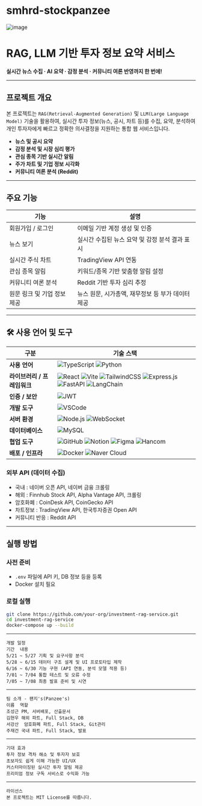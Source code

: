 # smhrd-stockpanzee

![image](https://github.com/user-attachments/assets/32fa8dc2-860a-48af-aa48-13059568776b)

# RAG, LLM 기반 투자 정보 요약 서비스

 **실시간 뉴스 수집 · AI 요약 · 감정 분석 · 커뮤니티 여론 반영까지 한 번에!**

---

## 프로젝트 개요

본 프로젝트는 `RAG(Retrieval-Augmented Generation)` 및 `LLM(Large Language Model)` 기술을 활용하여,
실시간 투자 정보(뉴스, 공시, 차트 등)를 수집, 요약, 분석하여 개인 투자자에게 빠르고 정확한 의사결정을 지원하는 통합 웹 서비스입니다.

- **뉴스 및 공시 요약**
- **감정 분석 및 시장 심리 평가**
- **관심 종목 기반 실시간 알림**
- **주가 차트 및 기업 정보 시각화**
- **커뮤니티 여론 분석 (Reddit)**

---

## 주요 기능

| 기능 | 설명 |
|------|------|
| 회원가입 / 로그인 | 이메일 기반 계정 생성 및 인증 |
| 뉴스 보기 | 실시간 수집된 뉴스 요약 및 감정 분석 결과 표시 |
| 실시간 주식 차트 | TradingView API 연동 |
| 관심 종목 알림 | 키워드/종목 기반 맞춤형 알림 설정 |
| 커뮤니티 여론 분석 | Reddit 기반 투자 심리 추정 |
| 원문 링크 및 기업 정보 제공 | 뉴스 원문, 시가총액, 재무정보 등 부가 데이터 제공 |

---

## 🛠️ 사용 언어 및 도구

| 구분                   | 기술 스택                                                                                             |
|------------------------|--------------------------------------------------------------------------------------------------------|
| **사용 언어**            | ![TypeScript](https://img.shields.io/badge/TypeScript-3178C6?logo=typescript&logoColor=white) ![Python](https://img.shields.io/badge/Python-yellow?logo=python)       |
| **라이브러리 / 프레임워크** | ![React](https://img.shields.io/badge/React-61DAFB?logo=react&logoColor=black) ![Vite](https://img.shields.io/badge/Vite-646CFF?logo=vite&logoColor=white) ![TailwindCSS](https://img.shields.io/badge/TailwindCSS-06B6D4?logo=tailwindcss&logoColor=white) ![Express.js](https://img.shields.io/badge/Express.js-000000?logo=express&logoColor=white) ![FastAPI](https://img.shields.io/badge/FastAPI-009688?logo=fastapi&logoColor=white) ![LangChain](https://img.shields.io/badge/LangChain-000000?)|
| **인증 / 보안**          | ![JWT](https://img.shields.io/badge/JWT-000000?logo=JSON%20web%20tokens&logoColor=white)             |
| **개발 도구**            | ![VSCode](https://img.shields.io/badge/VSCode-007ACC?logo=visual-studio-code&logoColor=white)       |
| **서버 환경**            | ![Node.js](https://img.shields.io/badge/Node.js-339933?logo=node.js&logoColor=white) ![WebSocket](https://img.shields.io/badge/WebSocket-010101?logo=websocket&logoColor=white) |
| **데이터베이스**         | ![MySQL](https://img.shields.io/badge/MySQL-4479A1?logo=mysql&logoColor=white)                      |
| **협업 도구**            | ![GitHub](https://img.shields.io/badge/GitHub-181717?logo=github&logoColor=white) ![Notion](https://img.shields.io/badge/Notion-000000?logo=notion&logoColor=white) ![Figma](https://img.shields.io/badge/Figma-F24E1E?logo=figma&logoColor=white) ![Hancom](https://img.shields.io/badge/Hancom_Docs-0078D4?logo=microsoftword&logoColor=white) |
| **배포 / 인프라**        | ![Docker](https://img.shields.io/badge/Docker-2496ED?logo=docker&logoColor=white) ![Naver Cloud](https://img.shields.io/badge/Naver_Cloud_Platform-03C75A?logo=naver&logoColor=white) |



### 외부 API (데이터 수집)
- 국내 : 네이버 오픈 API, 네이버 금융 크롤링
- 해외 : Finnhub Stock API, Alpha Vantage API, 크롤링
- 암호화폐 : CoinDesk API, CoinGecko API
- 차트정보 : TradingView API, 한국투자증권 Open API
- 커뮤니티 반응 : Reddit API

---

## 실행 방법

### 사전 준비
- `.env` 파일에 API 키, DB 정보 등을 등록
- Docker 설치 필요

### 로컬 실행
```bash
git clone https://github.com/your-org/investment-rag-service.git
cd investment-rag-service
docker-compose up --build
```
---
```
개발 일정
기간	내용
5/21 ~ 5/27	기획 및 요구사항 분석
5/28 ~ 6/15	데이터 구조 설계 및 UI 프로토타입 제작
6/16 ~ 6/30	기능 구현 (API 연동, 분석 모델 적용 등)
7/01 ~ 7/04	통합 테스트 및 오류 수정
7/05 ~ 7/08	최종 발표 준비 및 시연
```
---
```
팀 소개 - 팬지's(Panzee's)
이름	역할
조성근	PM, 서버배포, 산출문서
김현우	해외 파트, Full Stack, DB
서강산  암호화폐 파트, Full Stack, Git관리
주재건	국내 파트, Full Stack, 발표
```
---
```
기대 효과
투자 정보 격차 해소 및 투자자 보호
초보자도 쉽게 이해 가능한 UI/UX
커스터마이징된 실시간 투자 알림 제공
프리미엄 정보 구독 서비스로 수익화 가능
```
---
```
라이선스
본 프로젝트는 MIT License를 따릅니다.
```





